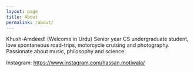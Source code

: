 ```yaml
---
layout: page
title: About
permalink: /about/
---
```


Khush-Amdeed! (Welcome in Urdu)
Senior year CS undergraduate student, love spontaneous road-trips, motorcycle cruising and photography. Passionate about music, philosophy and science.

Instagram: https://www.instagram.com/hassan.motiwala/
